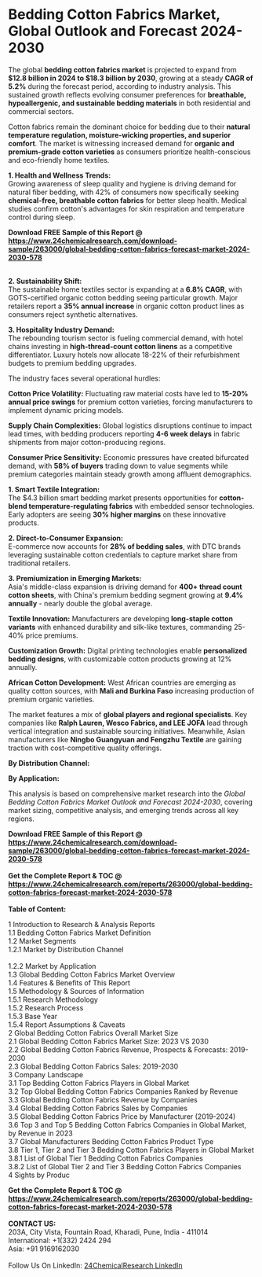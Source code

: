<h1>Bedding Cotton Fabrics Market, Global Outlook and Forecast 2024-2030</h1><p>The global <strong>bedding cotton fabrics market</strong> is projected to expand from <strong>$12.8 billion in 2024 to $18.3 billion by 2030</strong>, growing at a steady <strong>CAGR of 5.2%</strong> during the forecast period, according to industry analysis. This sustained growth reflects evolving consumer preferences for <strong>breathable, hypoallergenic, and sustainable bedding materials</strong> in both residential and commercial sectors.</p><p>Cotton fabrics remain the dominant choice for bedding due to their <strong>natural temperature regulation, moisture-wicking properties, and superior comfort</strong>. The market is witnessing increased demand for <strong>organic and premium-grade cotton varieties</strong> as consumers prioritize health-conscious and eco-friendly home textiles.</p><p><strong>1. Health and Wellness Trends:</strong><br>
Growing awareness of sleep quality and hygiene is driving demand for natural fiber bedding, with 42% of consumers now specifically seeking <strong>chemical-free, breathable cotton fabrics</strong> for better sleep health. Medical studies confirm cotton's advantages for skin respiration and temperature control during sleep.</p><div><b>Download FREE Sample of this Report @ 
            <a href="https://www.24chemicalresearch.com/download-sample/263000/global-bedding-cotton-fabrics-forecast-market-2024-2030-578">
            https://www.24chemicalresearch.com/download-sample/263000/global-bedding-cotton-fabrics-forecast-market-2024-2030-578</a></b></div><br><p><strong>2. Sustainability Shift:</strong><br>
The sustainable home textiles sector is expanding at a <strong>6.8% CAGR</strong>, with GOTS-certified organic cotton bedding seeing particular growth. Major retailers report a <strong>35% annual increase</strong> in organic cotton product lines as consumers reject synthetic alternatives.</p><p><strong>3. Hospitality Industry Demand:</strong><br>
The rebounding tourism sector is fueling commercial demand, with hotel chains investing in <strong>high-thread-count cotton linens</strong> as a competitive differentiator. Luxury hotels now allocate 18-22% of their refurbishment budgets to premium bedding upgrades.</p><p>The industry faces several operational hurdles:</p><p><strong>Cotton Price Volatility:</strong> Fluctuating raw material costs have led to <strong>15-20% annual price swings</strong> for premium cotton varieties, forcing manufacturers to implement dynamic pricing models.</p><p><strong>Supply Chain Complexities:</strong> Global logistics disruptions continue to impact lead times, with bedding producers reporting <strong>4-6 week delays</strong> in fabric shipments from major cotton-producing regions.</p><p><strong>Consumer Price Sensitivity:</strong> Economic pressures have created bifurcated demand, with <strong>58% of buyers</strong> trading down to value segments while premium categories maintain steady growth among affluent demographics.</p><p><strong>1. Smart Textile Integration:</strong><br>
The $4.3 billion smart bedding market presents opportunities for <strong>cotton-blend temperature-regulating fabrics</strong> with embedded sensor technologies. Early adopters are seeing <strong>30% higher margins</strong> on these innovative products.</p><p><strong>2. Direct-to-Consumer Expansion:</strong><br>
E-commerce now accounts for <strong>28% of bedding sales</strong>, with DTC brands leveraging sustainable cotton credentials to capture market share from traditional retailers.</p><p><strong>3. Premiumization in Emerging Markets:</strong><br>
Asia's middle-class expansion is driving demand for <strong>400+ thread count cotton sheets</strong>, with China's premium bedding segment growing at <strong>9.4% annually</strong> - nearly double the global average.</p><p><strong>Textile Innovation:</strong> Manufacturers are developing <strong>long-staple cotton variants</strong> with enhanced durability and silk-like textures, commanding 25-40% price premiums.</p><p><strong>Customization Growth:</strong> Digital printing technologies enable <strong>personalized bedding designs</strong>, with customizable cotton products growing at 12% annually.</p><p><strong>African Cotton Development:</strong> West African countries are emerging as quality cotton sources, with <strong>Mali and Burkina Faso</strong> increasing production of premium organic varieties.</p><p>The market features a mix of <strong>global players and regional specialists</strong>. Key companies like <strong>Ralph Lauren, Wesco Fabrics, and LEE JOFA</strong> lead through vertical integration and sustainable sourcing initiatives. Meanwhile, Asian manufacturers like <strong>Ningbo Guangyuan and Fengzhu Textile</strong> are gaining traction with cost-competitive quality offerings.</p><p><strong>By Distribution Channel:</strong></p><p><strong>By Application:</strong></p><p>This analysis is based on comprehensive market research into the <em>Global Bedding Cotton Fabrics Market Outlook and Forecast 2024-2030</em>, covering market sizing, competitive analysis, and emerging trends across all key regions.</p><div><b>Download FREE Sample of this Report @ 
            <a href="https://www.24chemicalresearch.com/download-sample/263000/global-bedding-cotton-fabrics-forecast-market-2024-2030-578">
            https://www.24chemicalresearch.com/download-sample/263000/global-bedding-cotton-fabrics-forecast-market-2024-2030-578</a></b></div><br><div><b>Get the Complete Report & TOC @ 
            <a href="https://www.24chemicalresearch.com/reports/263000/global-bedding-cotton-fabrics-forecast-market-2024-2030-578">
            https://www.24chemicalresearch.com/reports/263000/global-bedding-cotton-fabrics-forecast-market-2024-2030-578</a></b></div><br>
            <b>Table of Content:</b><p>1 Introduction to Research & Analysis Reports<br />
    1.1 Bedding Cotton Fabrics Market Definition<br />
    1.2 Market Segments<br />
        1.2.1 Market by Distribution Channel<br />
<br />
        1.2.2 Market by Application<br />
    1.3 Global Bedding Cotton Fabrics Market Overview<br />
    1.4 Features & Benefits of This Report<br />
    1.5 Methodology & Sources of Information<br />
        1.5.1 Research Methodology<br />
        1.5.2 Research Process<br />
        1.5.3 Base Year<br />
        1.5.4 Report Assumptions & Caveats<br />
2 Global Bedding Cotton Fabrics Overall Market Size<br />
    2.1 Global Bedding Cotton Fabrics Market Size: 2023 VS 2030<br />
    2.2 Global Bedding Cotton Fabrics Revenue, Prospects & Forecasts: 2019-2030<br />
    2.3 Global Bedding Cotton Fabrics Sales: 2019-2030<br />
3 Company Landscape<br />
    3.1 Top Bedding Cotton Fabrics Players in Global Market<br />
    3.2 Top Global Bedding Cotton Fabrics Companies Ranked by Revenue<br />
    3.3 Global Bedding Cotton Fabrics Revenue by Companies<br />
    3.4 Global Bedding Cotton Fabrics Sales by Companies<br />
    3.5 Global Bedding Cotton Fabrics Price by Manufacturer (2019-2024)<br />
    3.6 Top 3 and Top 5 Bedding Cotton Fabrics Companies in Global Market, by Revenue in 2023<br />
    3.7 Global Manufacturers Bedding Cotton Fabrics Product Type<br />
    3.8 Tier 1, Tier 2 and Tier 3 Bedding Cotton Fabrics Players in Global Market<br />
        3.8.1 List of Global Tier 1 Bedding Cotton Fabrics Companies<br />
        3.8.2 List of Global Tier 2 and Tier 3 Bedding Cotton Fabrics Companies<br />
4 Sights by Produc</p><div><b>Get the Complete Report & TOC @ 
            <a href="https://www.24chemicalresearch.com/reports/263000/global-bedding-cotton-fabrics-forecast-market-2024-2030-578">
            https://www.24chemicalresearch.com/reports/263000/global-bedding-cotton-fabrics-forecast-market-2024-2030-578</a></b></div><br><b>CONTACT US:</b><br>
            203A, City Vista, Fountain Road, Kharadi, Pune, India - 411014<br>
            International: +1(332) 2424 294<br>
            Asia: +91 9169162030 <br><br>
            Follow Us On LinkedIn: <a href="https://www.linkedin.com/company/24chemicalresearch/">24ChemicalResearch LinkedIn</a>